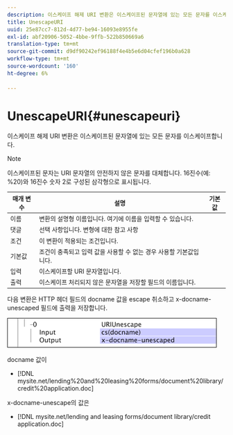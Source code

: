 ```yaml
---
description: 이스케이프 해제 URI 변환은 이스케이프된 문자열에 있는 모든 문자를 이스케이프합니다.
title: UnescapeURI
uuid: 25e87cc7-812d-4d77-be94-16093e8955fe
exl-id: abf20906-5052-4bbe-9ffb-522b850669a6
translation-type: tm+mt
source-git-commit: d9df90242ef96188f4e4b5e6d04cfef196b0a628
workflow-type: tm+mt
source-wordcount: '160'
ht-degree: 6%

---
```


# UnescapeURI{#unescapeuri}

이스케이프 해제 URI 변환은 이스케이프된 문자열에 있는 모든 문자를 이스케이프합니다.

>[!NOTE]
>
>이스케이프된 문자는 URI 문자열의 안전하지 않은 문자를 대체합니다. 16진수(예: %20)와 16진수 숫자 2로 구성된 삼각형으로 표시됩니다.

| 매개 변수 | 설명 | 기본값 |
|---|---|---|
| 이름 | 변환의 설명형 이름입니다. 여기에 이름을 입력할 수 있습니다. |  |
| 댓글 | 선택 사항입니다. 변형에 대한 참고 사항 |  |
| 조건 | 이 변환이 적용되는 조건입니다. |  |
| 기본값 | 조건이 충족되고 입력 값을 사용할 수 없는 경우 사용할 기본값입니다. |  |
| 입력 | 이스케이프할 URI 문자열입니다. |  |
| 출력 | 이스케이프 처리되지 않은 문자열을 저장할 필드의 이름입니다. |  |

다음 변환은 HTTP 헤더 필드의 docname 값을 escape 취소하고 x-docname-unescaped 필드에 출력을 저장합니다.

![](assets/cfg_TransformationType_UnescapeURI.png)

docname 값이

* [!DNL mysite.net/lending%20and%20leasing%20forms/document%20library/credit%20application.doc]

x-docname-unescape의 값은

* [!DNL mysite.net/lending and leasing forms/document library/credit application.doc]
